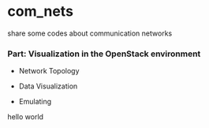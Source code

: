 # com_nets
share some codes about communication networks

### Part: Visualization in the OpenStack environment ###

* Network Topology

* Data Visualization

* Emulating

hello world
